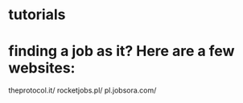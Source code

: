 # tutorials

# finding a job as it? Here are a few websites:
theprotocol.it/
rocketjobs.pl/
pl.jobsora.com/

# 
